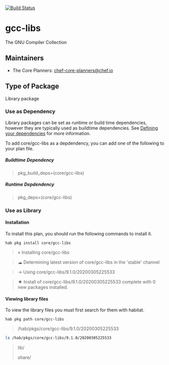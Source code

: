 [![Build Status](https://dev.azure.com/chefcorp-partnerengineering/Chef%20Base%20Plans/_apis/build/status/chef-base-plans.gcc-libs?branchName=master)](https://dev.azure.com/chefcorp-partnerengineering/Chef%20Base%20Plans/_build/latest?definitionId=152&branchName=master)

# gcc-libs

The GNU Compiler Collection

## Maintainers

* The Core Planners: <chef-core-planners@chef.io>

## Type of Package

Library package

### Use as Dependency

Library packages can be set as runtime or build time dependencies, however they are typically used as buildtime dependencies. See [Defining your dependencies](https://www.habitat.sh/docs/developing-packages/developing-packages/#sts=Define%20Your%20Dependencies) for more information.

To add core/gcc-libs as a depdendency, you can add one of the following to your plan file.

##### Buildtime Dependency

> pkg_build_deps=(core/gcc-libs)

##### Runtime Depdendency

> pkg_deps=(core/gcc-libs)

### Use as Library

#### Installation

To install this plan, you should run the following commands to install it.

`hab pkg install core/gcc-libs`

> » Installing core/gcc-libs

> ☁ Determining latest version of core/gcc-libs in the 'stable' channel

> → Using core/gcc-libs/9.1.0/20200305225533

> ★ Install of core/gcc-libs/9.1.0/20200305225533 complete with 0 new packages installed.

#### Viewing library files

To view the library files you must first search for them with habitat.

`hab pkg path core/gcc-libs`

> /hab/pkgs/core/gcc-libs/9.1.0/20200305225533

```bash
ls /hab/pkgs/core/gcc-libs/9.1.0/20200305225533
```
> lib/
>
> share/
